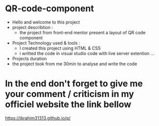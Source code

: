 # QR-code-component

- Hello and welcome to this project 
- project describtion :
  - the project from front-end mentor present a layout of QR code component
- Project Technology used & tools : 
  - I created this project using HTML & CSS 
  - i writted the code in visual studio code with live server extention ...
- Projects duration
 - the project took from me  30min to analyse and write the code

# In the end don't forget to give me your comment / criticism in my officiel website the link bellow
https://ibrahim31313.github.io/p/
